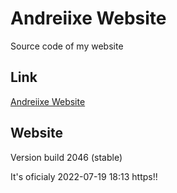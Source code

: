 # Andreiixe Website
Source code of my website

## Link
[Andreiixe Website](https://andreiixe.rf.gd/?i=1)

## Website
Version build 2046 (stable)


It's oficialy 2022-07-19 18:13 https!! 

